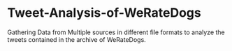 # Tweet-Analysis-of-WeRateDogs
Gathering Data from Multiple sources in different file formats to analyze the tweets contained in the archive of WeRateDogs.

